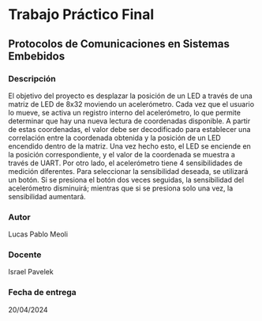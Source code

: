 # Trabajo Práctico Final 
## Protocolos de Comunicaciones en Sistemas Embebidos
### Descripción
El objetivo del proyecto es desplazar la posición de un LED a través de una matriz de LED de 8x32 moviendo un acelerómetro. Cada vez que el usuario lo mueve, se activa un registro interno del acelerómetro, lo que permite determinar que hay una nueva lectura de coordenadas disponible. A partir de estas coordenadas, el valor debe ser decodificado para establecer una correlación entre la coordenada obtenida y la posición de un LED encendido dentro de la matriz. Una vez hecho esto, el LED se enciende en la posición correspondiente, y el valor de la coordenada se muestra a través de UART. Por otro lado, el acelerómetro tiene 4 sensibilidades de medición diferentes. Para seleccionar la sensibilidad deseada, se utilizará un botón. Si se presiona el botón dos veces seguidas, la sensibilidad del acelerómetro disminuirá; mientras que si se presiona solo una vez, la sensibilidad aumentará.

### Autor
Lucas Pablo Meoli

### Docente
Israel Pavelek

### Fecha de entrega
20/04/2024